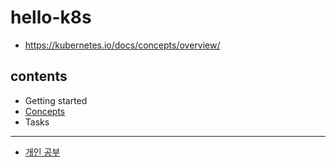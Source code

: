 # hello-k8s

- https://kubernetes.io/docs/concepts/overview/

## contents

- Getting started
- [Concepts](contents/concepts/Concepts.md)
- Tasks

---

- [개인 공부](개인공부.md)
